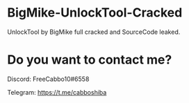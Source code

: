 # BigMike-UnlockTool-Cracked
UnlockTool by BigMike full cracked and SourceCode leaked.

# Do you want to contact me?
Discord: FreeCabbo10#6558

Telegram: https://t.me/cabboshiba
